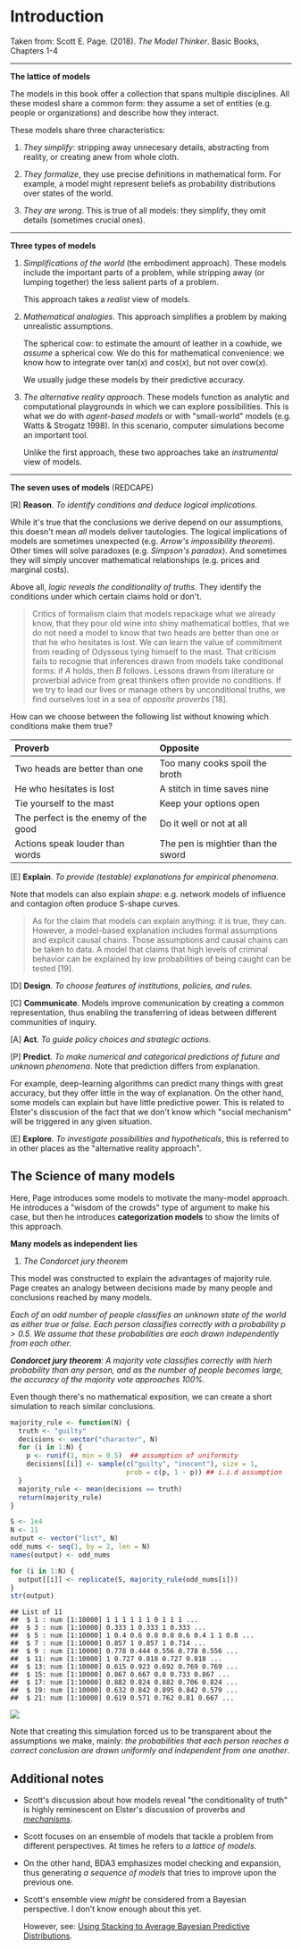 Introduction
================

Taken from: Scott E. Page. (2018). *The Model Thinker*. Basic Books, Chapters 1-4

------------------------------------------------------------------------

**The lattice of models**

The models in this book offer a collection that spans multiple disciplines. All these modesl share a common form: they assume a set of entities (e.g. people or organizations) and describe how they interact.

These models share three characteristics:

1.  *They simplify*: stripping away unnecesary details, abstracting from reality, or creating anew from whole cloth.

2.  *They formalize*, they use precise definitions in mathematical form. For example, a model might represent beliefs as probability distributions over states of the world.

3.  *They are wrong*. This is true of all models: they simplify, they omit details (sometimes crucial ones).

------------------------------------------------------------------------

**Three types of models**

1.  *Simplifications of the world* (the embodiment approach). These models include the important parts of a problem, while stripping away (or lumping together) the less salient parts of a problem.

    This approach takes a *realist* view of models.

2.  *Mathematical analogies*. This approach simplifies a problem by making unrealistic assumptions.

    The spherical cow: to estimate the amount of leather in a cowhide, we *assume* a spherical cow. We do this for mathematical convenience: we know how to integrate over tan(*x*) and cos(*x*), but not over cow(*x*).

    We usually judge these models by their predictive accuracy.

3.  *The alternative reality approach*. These models function as analytic and computational playgrounds in which we can explore possibilities. This is what we do with *agent-based models* or with "small-world" models (e.g. Watts & Strogatz 1998). In this scenario, computer simulations become an important tool.

    Unlike the first approach, these two approaches take an *instrumental* view of models.

------------------------------------------------------------------------

**The seven uses of models** (REDCAPE)

\[R\] **Reason**. *To identify conditions and deduce logical implications.*

While it's true that the conclusions we derive depend on our assumptions, this doesn't mean *all* models deliver tautologies. The logical implications of models are sometimes unexpected (e.g. *Arrow's impossibility theorem*). Other times will solve paradoxes (e.g. *Simpson's paradox*). And sometimes they will simply uncover mathematical relationships (e.g. prices and marginal costs).

Above all, *logic reveals the conditionality of truths*. They identify the conditions under which certain claims hold or don't.

> Critics of formalism claim that models repackage what we already know, that they pour old wine into shiny mathematical bottles, that we do not need a model to know that two heads are better than one or that he who hesitates is lost. We can learn the value of commitment from reading of Odysseus tying himself to the mast. That criticism fails to recognie that inferences drawn from models take conditional forms: if *A* holds, then *B* follows. Lessons drawn from literature or proverbial advice from great thinkers often provide no conditions. If we try to lead our lives or manage others by unconditional truths, we find ourselves lost in a sea of *opposite proverbs* \[18\].

How can we choose between the following list without knowing which conditions make them true?

| Proverb                              | Opposite                           |
|:-------------------------------------|:-----------------------------------|
| Two heads are better than one        | Too many cooks spoil the broth     |
| He who hesitates is lost             | A stitch in time saves nine        |
| Tie yourself to the mast             | Keep your options open             |
| The perfect is the enemy of the good | Do it well or not at all           |
| Actions speak louder than words      | The pen is mightier than the sword |

\[E\] **Explain**. *To provide (testable) explanations for empirical phenomena.*

Note that models can also explain *shape*: e.g. network models of influence and contagion often produce S-shape curves.

> As for the claim that models can explain anything: it is true, they can. However, a model-based explanation includes formal assumptions and explicit causal chains. Those assumptions and causal chains can be taken to data. A model that claims that high levels of criminal behavior can be explained by low probabilities of being caught can be tested \[19\].

\[D\] **Design**. *To choose features of institutions, policies, and rules.*

\[C\] **Communicate**. Models improve communication by creating a common representation, thus enabling the transferring of ideas between different communities of inquiry.

\[A\] **Act**. *To guide policy choices and strategic actions.*

\[P\] **Predict**. *To make numerical and categorical predictions of future and unknown phenomena*. Note that prediction differs from explanation.

For example, deep-learning algorithms can predict many things with great accuracy, but they offer little in the way of explanation. On the other hand, some models can explain but have little predictive power. This is related to Elster's disscusion of the fact that we don't know which "social mechanism" will be triggered in any given situation.

\[E\] **Explore**. *To investigate possibilities and hypotheticals*, this is referred to in other places as the "alternative reality approach".

The Science of many models
--------------------------

Here, Page introduces some models to motivate the many-model approach. He introduces a "wisdom of the crowds" type of argument to make his case, but then he introduces **categorization models** to show the limits of this approach.

**Many models as independent lies**

1.  *The Condorcet jury theorem*

This model was constructed to explain the advantages of majority rule. Page creates an analogy between decisions made by many people and conclusions reached by many models.

*Each of an odd number of people classifies an unknown *state of the world* as either true or false. Each person classifies correctly with a probability *p* &gt; 0.5. We assume that these probabilities are each drawn independently from each other.*

***Condorcet jury theorem**: A majority vote classifies correctly with hierh probability than any person, and as the number of people becomes large, the accuracy of the majority vote approaches 100%.*

Even though there's no mathematical exposition, we can create a short simulation to reach similar conclusions.

``` r
majority_rule <- function(N) {
  truth <- "guilty"
  decisions <- vector("character", N)
  for (i in 1:N) {
    p <- runif(1, min = 0.5)  ## assumption of uniformity
    decisions[[i]] <- sample(c("guilty", "inocent"), size = 1, 
                             prob = c(p, 1 - p)) ## i.i.d assumption
  }
  majority_rule <- mean(decisions == truth)
  return(majority_rule)
}

S <- 1e4
N <- 11
output <- vector("list", N)
odd_nums <- seq(1, by = 2, len = N)
names(output) <- odd_nums

for (i in 1:N) {
  output[[i]] <- replicate(S, majority_rule(odd_nums[i]))
}
str(output)
```

    ## List of 11
    ##  $ 1 : num [1:10000] 1 1 1 1 1 1 0 1 1 1 ...
    ##  $ 3 : num [1:10000] 0.333 1 0.333 1 0.333 ...
    ##  $ 5 : num [1:10000] 1 0.4 0.6 0.8 0.8 0.6 0.4 1 1 0.8 ...
    ##  $ 7 : num [1:10000] 0.857 1 0.857 1 0.714 ...
    ##  $ 9 : num [1:10000] 0.778 0.444 0.556 0.778 0.556 ...
    ##  $ 11: num [1:10000] 1 0.727 0.818 0.727 0.818 ...
    ##  $ 13: num [1:10000] 0.615 0.923 0.692 0.769 0.769 ...
    ##  $ 15: num [1:10000] 0.867 0.667 0.8 0.733 0.867 ...
    ##  $ 17: num [1:10000] 0.882 0.824 0.882 0.706 0.824 ...
    ##  $ 19: num [1:10000] 0.632 0.842 0.895 0.842 0.579 ...
    ##  $ 21: num [1:10000] 0.619 0.571 0.762 0.81 0.667 ...

<img src="0-Introduction_files/figure-markdown_github/unnamed-chunk-3-1.png" style="display: block; margin: auto;" />

Note that creating this simulation forced us to be transparent about the assumptions we make, mainly: *the probabilities that each person reaches a correct conclusion are drawn uniformly and independent from one another*.

Additional notes
----------------

-   Scott's discussion about how models reveal "the conditionality of truth" is highly reminescent on Elster's discussion of proverbs and [*mechanisms*](https://www.amazon.com/dp/1107416418/).

-   Scott focuses on an ensemble of models that tackle a problem from different perspectives. At times he refers to *a lattice of models*.

-   On the other hand, BDA3 emphasizes model checking and expansion, thus generating *a sequence of models* that tries to improve upon the previous one.

-   Scott's ensemble view *might* be considered from a Bayesian perspective. I don't know enough about this yet.

    However, see: [Using Stacking to Average Bayesian Predictive Distributions](http://www.stat.columbia.edu/~gelman/research/published/stacking_paper_discussion_rejoinder.pdf).
